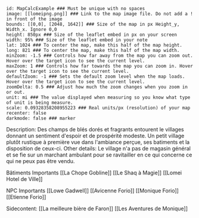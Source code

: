 
```leaflet  
id: MapCalcExample ### Must be unique with no spaces  
image: [[lomeipng.png]] ### Link to the map image file. Do not add a ! in front of the image  
bounds: [[0,0], [2048, 1642]] ### Size of the map in px Height_y, Width_x. Ignore 0,0  
height: 850px ### Size of the leaflet embed in px on your screen  
width: 95% ### Size of the leaflet embed in your note  
lat: 1024 ### To center the map, make this half of the map height.  
long: 821 ### To center the map, make this half of the map width.  
minZoom: -1.5 ### Controls how far away from the map you can zoom out. Hover over the target icon to see the current level.  
maxZoom: 1 ### Controls how far towards the map you can zoom in. Hover over the target icon to see the current level.  
defaultZoom: -1 ### Sets the default zoom level when the map loads. Hover over the target icon to see the current level.  
zoomDelta: 0.5 ### Adjust how much the zoom changes when you zoom in or out.  
unit: mi ### The value displayed when measuring so you know what type of unit is being measure.  
scale: 0.09328358208955223 ### Real units/px (resolution) of your map  
recenter: false  
darkmode: false ### marker
```


Description:
	Des champs de blés dorés et fragrants entourent le villages donnant un sentiment d'espoir et de prospérité modeste.
	Un petit village plutôt rustique à première vue dans l'ambiance perçue, ses batiments et la disposition de ceux-ci.
Other details:
	Le village n'a pas de magasin général et se fie sur un marchant ambulant pour se ravitailler en ce qui concerne ce qui ne peux pas être vendu.

Bâtiments Importants 
	[[La Chope Gobline]]
	[[Le Shaq à Magie]]
	[[Lomei Hotel de Ville]]

NPC Importants
	[[Lowe Gadwell]]
	[[Avicenne Forio]]
	[[Monique Forio]]
	[[Etienne Forio]]

Sidecontent:
	[[La meilleure bière de Faron]]
	[[Les Aventures de Monique]]